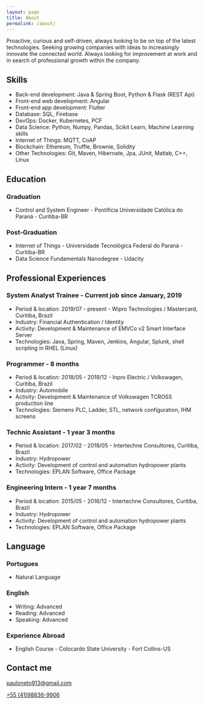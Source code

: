 ```yaml
---
layout: page
title: About
permalink: /about/
---
```


Proactive, curious and self-driven, always looking to be on top of the latest technologies. Seeking growing companies with ideas to increasingly innovate the connected world. Always looking for improvement at work and in search of professional growth within the company. 

## Skills

* Back-end development: Java & Spring Boot, Python & Flask (REST Api)
* Front-end web development: Angular
* Front-end app development: Flutter
* Database: SQL, Firebase
* DevOps: Docker, Kubernetes, PCF
* Data Science: Python, Numpy, Pandas, Scikit Learn, Machine Learning skills
* Internet of Things: MQTT, CoAP
* Blockchain: Ethereum, Truffle, Brownie, Solidity
* Other Technologies: Git, Maven, Hibernate, Jpa, JUnit, Matlab, C++, Linux

## Education

### Graduation
* Control and System Engineer - Pontifícia Universidade Católica do Paraná - Curitiba-BR

### Post-Graduation
* Internet of Things - Universidade Tecnológica Federal do Paraná - Curitiba-BR
* Data Science Fundamentals Nanodegree - Udacity

## Professional Experiences

### System Analyst Trainee - Current job since January, 2019

* Period & location: 2019/07 - present - Wipro Technologies / Mastercard, Curitiba, Brazil
* Industry: Financial Authentication / Identity
* Activity: Development & Maintenance of EMVCo v2 Smart Interface Server
* Technologies: Java, Spring, Maven, Jenkins, Angular, Splunk, shell scripting in RHEL (Linux)

### Programmer - 8 months

* Period & location: 2018/05 - 2018/12 - Inpro Electric / Volkswagen, Curitiba, Brazil
* Industry: Automobile
* Activity: Development & Maintenance of Volkswagen TCROSS production line
* Technologies: Siemens PLC, Ladder, STL, network configuration, IHM screens

### Technic Assistant - 1 year 3 months

* Period & location: 2017/02 - 2018/05 - Intertechne Consultores, Curitiba, Brazil
* Industry: Hydropower
* Activity: Development of control and automation hydropower plants
* Technologies: EPLAN Software, Office Package

### Engineering Intern - 1 year 7 months

* Period & location: 2015/05 - 2016/12 - Intertechne Consultores, Curitiba, Brazil
* Industry: Hydropower
* Activity: Development of control and automation hydropower plants
* Technologies: EPLAN Software, Office Package

## Language

### Portugues

* Natural Language

### English

* Writing: Advanced
* Reading: Advanced
* Speaking: Advanced

### Experience Abroad

* English Course - Colocardo State University - Fort Collins-US

## Contact me

[pauloneto913@gmail.com](mailto:pauloneto913@gmail.com)

[+55 (41)98836-9906](tel:+5541988369906)
